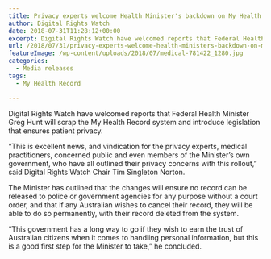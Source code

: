 ```yaml
---
title: Privacy experts welcome Health Minister's backdown on My Health Record, following widespread privacy concerns
author: Digital Rights Watch
date: 2018-07-31T11:28:12+00:00
excerpt: Digital Rights Watch have welcomed reports that Federal Health Minister Greg Hunt will scrap the My Health Record system and introduce legislation that ensures patient privacy.
url: /2018/07/31/privacy-experts-welcome-health-ministers-backdown-on-my-health-record-following-widespread-privacy-concerns/
featureImage: /wp-content/uploads/2018/07/medical-781422_1280.jpg
categories:
  - Media releases
tags:
  - My Health Record

---
```

Digital Rights Watch have welcomed reports that Federal Health Minister Greg Hunt will scrap the My Health Record system and introduce legislation that ensures patient privacy.

&#8220;This is excellent news, and vindication for the privacy experts, medical practitioners, concerned public and even members of the Minister&#8217;s own government, who have all outlined their privacy concerns with this rollout,&#8221; said Digital Rights Watch Chair Tim Singleton Norton.

The Minister has outlined that the changes will ensure no record can be released to police or government agencies for any purpose without a court order, and that if any Australian wishes to cancel their record, they will be able to do so permanently, with their record deleted from the system.

&#8220;This government has a long way to go if they wish to earn the trust of Australian citizens when it comes to handling personal information, but this is a good first step for the Minister to take,&#8221; he concluded.
